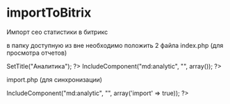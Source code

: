 importToBitrix
==============

Импорт сео статистики в битрикс

в папку доступную из вне необходимо положить 2 файла
index.php (для просмотра отчетов)
<?
require($_SERVER["DOCUMENT_ROOT"] . "/bitrix/header.php");
$APPLICATION->SetTitle("Аналитика");
?>

<?
$APPLICATION->IncludeComponent("md:analytic", "", array());
?>
<? require($_SERVER["DOCUMENT_ROOT"] . "/bitrix/footer.php"); ?>

import.php (для синхронизации)
<?
require($_SERVER["DOCUMENT_ROOT"] . "/bitrix/modules/main/include/prolog_before.php");
?>
<?
$APPLICATION->IncludeComponent("md:analytic", "", array('import' => true));
?>
